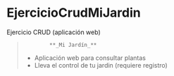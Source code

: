 # EjercicioCrudMiJardin
Ejercicio CRUD (aplicación web)

>             **_Mi Jardín_**
>
> - Aplicación web para consultar plantas
> - Lleva el control de tu jardin (requiere registro)
> 




